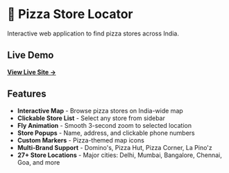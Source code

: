 # 🍕 Pizza Store Locator

Interactive web application to find pizza stores across India.

## Live Demo
[**View Live Site →**](https://boybothere.github.io/pizza-outlet-locator/)

## Features

- **Interactive Map** - Browse pizza stores on India-wide map
- **Clickable Store List** - Select any store from sidebar
- **Fly Animation** - Smooth 3-second zoom to selected location
- **Store Popups** - Name, address, and clickable phone numbers
- **Custom Markers** - Pizza-themed map icons
- **Multi-Brand Support** - Domino's, Pizza Hut, Pizza Corner, La Pino'z
- **27+ Store Locations** - Major cities: Delhi, Mumbai, Bangalore, Chennai, Goa, and more
